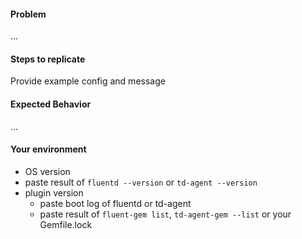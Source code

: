#### Problem

...

#### Steps to replicate

Provide example config and message

#### Expected Behavior

...

#### Your environment

* OS version
* paste result of ``fluentd --version`` or ``td-agent --version``
* plugin version
  * paste boot log of fluentd or td-agent
  * paste result of ``fluent-gem list``, ``td-agent-gem --list`` or your Gemfile.lock
